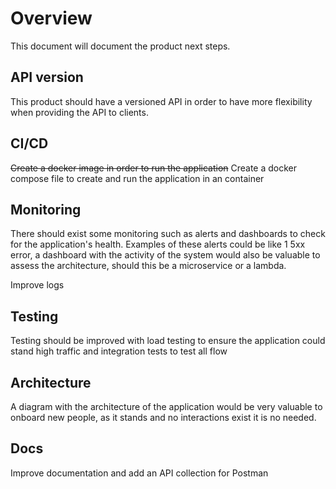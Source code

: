# Overview

This document will document the product next steps.

## API version

This product should have a versioned API in order to have more flexibility when providing the API to clients.

## CI/CD

~~Create a docker image in order to run the application~~
Create a docker compose file to create and run the application in an container

## Monitoring

There should exist some monitoring such as alerts and dashboards to check for the application's health. Examples of these alerts could be like 1 5xx error, a dashboard with the activity of the system would also be valuable to assess the architecture, should this be a microservice or a lambda.

Improve logs

## Testing

Testing should be improved with load testing to ensure the application could stand high traffic and integration tests to test all flow

## Architecture

A diagram with the architecture of the application would be very valuable to onboard new people, as it stands and no interactions exist it is no needed.

## Docs

Improve documentation and add an API collection for Postman
